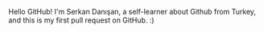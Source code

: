 Hello GitHub! 
I'm Serkan Danışan, a self-learner about Github from Turkey, and this is my first pull request on GitHub. :)
